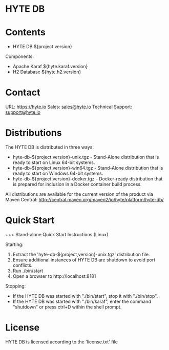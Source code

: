 HYTE DB
============
 
Contents
========

 * HYTE DB ${project.version}
 
 Components:
 * Apache Karaf ${hyte.karaf.version}
 * H2 Database ${hyte.h2.version}
 
Contact
=======

URL: https://hyte.io
Sales: <sales@hyte.io>
Technical Support: <support@hyte.io>

Distributions
=============

The HYTE DB is distributed in three ways:

 * hyte-db-${project.version}-unix.tgz - Stand-Alone distribution that is ready to start on Linux 64-bit systems.
 * hyte-db-${project.version}-win64.tgz - Stand-Alone distribution that is ready to start on Windows 64-bit systems.
 * hyte-db-${project.version}-docker.tgz - Docker-ready distribution that is prepared for inclusion in a Docker container build process.

All distributions are available for the current version of the product via Maven Central: http://central.maven.org/maven2/io/hyte/platform/hyte-db/

Quick Start
===========

+++ Stand-alone Quick Start Instructions (Linux)

 Starting: 

 1. Extract the 'hyte-db-${project,version}-unix.tgz' distribution file.
 2. Ensure additional instances of HYTE DB are shutdown to avoid port conflicts.
 3. Run ./bin/start
 4. Open a browser to http://localhost:8181 

 Stopping:

 * If the HYTE DB was started with "./bin/start", stop it with "./bin/stop".
 * If the HYTE DB was started with "./bin/karaf", enter the command "shutdown" or press ctrl+D within the shell prompt.

License
====================

HYTE DB is licensed according to the 'license.txt' file
